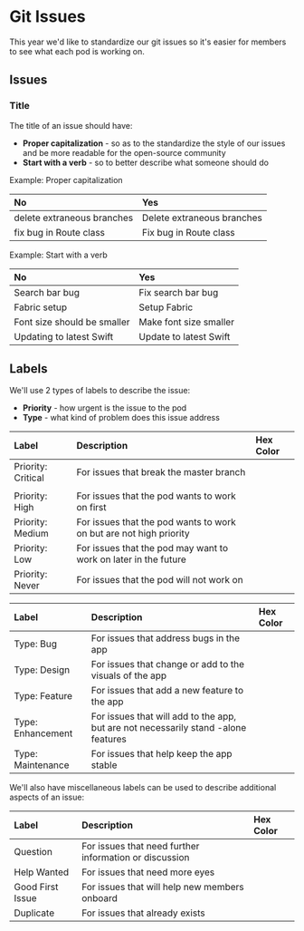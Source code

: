 # Git Issues

This year we'd like to standardize our git issues so it's easier for members to see what each pod is working on.

## Issues

### Title

The title of an issue should have:

* **Proper capitalization** - so as to the standardize the style of our issues and be more readable for the open-source community
* **Start with a verb** - so to better describe what someone should do

Example: Proper capitalization

| No | Yes |
| :--- | :--- |
| delete extraneous branches | Delete extraneous branches |
| fix bug in Route class | Fix bug in Route class |

Example: Start with a verb

| No | Yes |
| :--- | :--- |
| Search bar bug | Fix search bar bug |
| Fabric setup | Setup Fabric |
| Font size should be smaller | Make font size smaller |
| Updating to latest Swift | Update to latest Swift |

## Labels

We'll use 2 types of labels to describe the issue:

* **Priority** - how urgent is the issue to the pod
* **Type** - what kind of problem does this issue address

| Label | Description | Hex Color |
| :--- | :--- | :--- |
| Priority: Critical | For issues that break the master branch |  |
|  |  |  |
| Priority: High | For issues that the pod wants to work on first  |  |
| Priority: Medium | For issues that the pod wants to work on but are not high priority |  |
| Priority: Low | For issues that the pod may want to work on later in the future |  |
| Priority: Never | For issues that the pod will not work on  |  |

| Label | Description | Hex Color |
| :--- | :--- | :--- |
| Type: Bug | For issues that address bugs in the app |  |
| Type: Design | For issues that change or add to the visuals of the app |  |
| Type: Feature | For issues that add a new feature to the app |  |
| Type: Enhancement | For issues that will add to the app, but are not necessarily stand -alone features |  |
| Type: Maintenance | For issues that help keep the app stable |  |

We'll also have miscellaneous labels can be used to describe additional aspects of an issue:

| Label | Description | Hex Color |
| :--- | :--- | :--- |
| Question | For issues that need further information or discussion |  |
| Help Wanted | For issues that need more eyes |  |
| Good First Issue | For issues that will help new members onboard |  |
| Duplicate | For issues that already exists |  |

